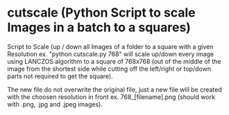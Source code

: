 # cutscale (Python Script to scale Images in a batch to a squares)

Script to Scale (up / down all Images of a folder to a square with a given Resolution ex. "python cutscale.py 768" will scale up/down every image using LANCZOS algorithm to a square of 768x768 (out of the middle of the image from the shortest side while cutting off the left/right or top/down parts not required to get the square).

The new file do not overwrite the original file, just a new file will be created with the choosen resolution in front ex. 768_[filename].png (should work with .png, .jpg and .jpeg images).

